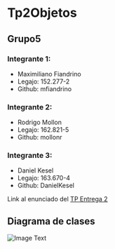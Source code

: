 # Tp2Objetos

## Grupo5

### Integrante 1:
* Maximiliano Fiandrino
* Legajo: 152.277-2
* Github: mfiandrino

### Integrante 2:
* Rodrigo Mollon
* Legajo: 162.821-5
* Github: mollonr

### Integrante 3:
* Daniel Kesel
* Legajo: 163.670-4
* Github: DanielKesel

Link al enunciado del  <a href="https://docs.google.com/document/d/1bsNZlpIZ4W9-dP9cZ5Staq19NmQ3zCu67WIYz5SEhKM/edit?usp=sharing">TP Entrega 2 </a> 

## Diagrama de clases
![Image Text](https://drive.google.com/uc?export=view&id=1yy46u4QxdmQ5CsQXJbj3x_CfANIefJSt)
